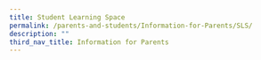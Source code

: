 ```yaml
---
title: Student Learning Space
permalink: /parents-and-students/Information-for-Parents/SLS/
description: ""
third_nav_title: Information for Parents
---
```

